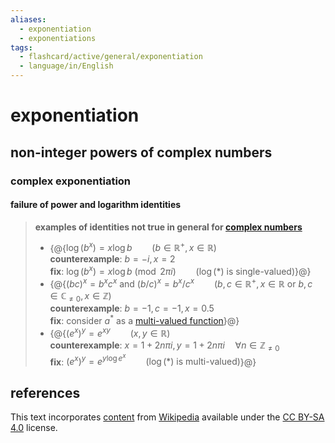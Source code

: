 ```yaml
---
aliases:
  - exponentiation
  - exponentiations
tags:
  - flashcard/active/general/exponentiation
  - language/in/English
---
```


# exponentiation

## non-integer powers of complex numbers

### complex exponentiation

#### failure of power and logarithm identities

> __examples of identities not true in general for [complex numbers](complex%20number.md)__
>
> - {@{$\log\left(b^x\right) = x \log b \qquad (b \in \mathbb{R}^+, x \in \mathbb{R})$ <br/>__counterexample__: $b = -i, x = 2$ <br/>__fix__: $\log(b^x) = x \log b \pmod{2\pi i} \qquad (\log(*) \text{ is single-valued})$}@}
> - {@{$(bc)^x = b^x c^x \text{ and }(b / c)^x = b^x / c^x \qquad (b,c \in \mathbb{R}^+, x \in \mathbb{R} \text{ or } b,c \in \mathbb{C}_{\ne 0}, x \in \mathbb{Z})$ <br/>__counterexample__: $b = -1, c = -1, x = 0.5$ <br/>__fix__: consider $a^*$ as a [multi-valued function](multivalued%20function.md)}@}
> - {@{$\left(e^x\right)^y = e^{xy} \qquad (x,y \in \mathbb{R})$ <br/>__counterexample__: $x = 1 + 2n\pi i, y = 1 + 2n\pi i \quad \forall{n} \in \mathbb{Z}_{\ne 0}$ <br/>__fix__: $\left(e^x\right)^y = e^{y \log e^x} \qquad (\log(*) \text{ is multi-valued})$}@} <!--SR:!2025-02-21,78,170!2025-02-03,94,190!2025-03-09,188,190-->

## references

This text incorporates [content](https://en.wikipedia.org/wiki/exponentiation) from [Wikipedia](Wikipedia.md) available under the [CC BY-SA 4.0](https://creativecommons.org/licenses/by-sa/4.0/) license.
